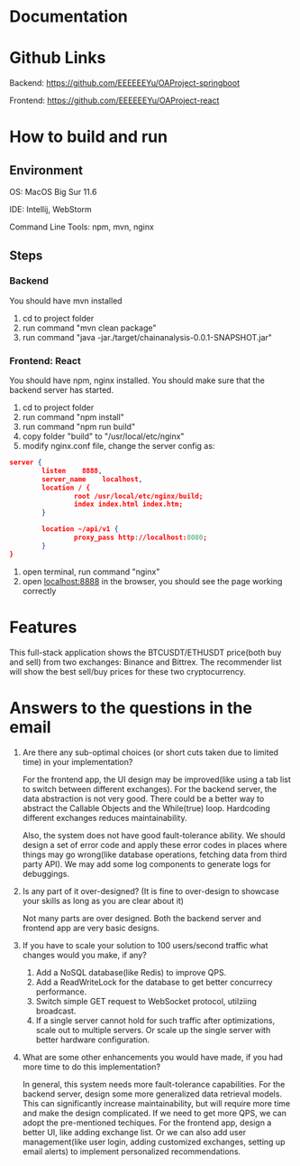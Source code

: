 # Documentation

# Github Links

Backend: https://github.com/EEEEEEYu/OAProject-springboot

Frontend: https://github.com/EEEEEEYu/OAProject-react

# How to build and run

## Environment

OS: MacOS Big Sur 11.6

IDE: Intellij, WebStorm

Command Line Tools: npm, mvn, nginx

## Steps

### Backend

You should have mvn installed

1. cd to project folder
2. run command "mvn clean package"
3. run command "java -jar./target/chainanalysis-0.0.1-SNAPSHOT.jar"

### Frontend: React

You should have npm, nginx installed. You should make sure that the backend server has started.

1. cd to project folder
2. run command "npm install"
3. run command "npm run build"
4. copy folder "build" to "/usr/local/etc/nginx"
5. modify nginx.conf file, change the server config as:

```json
server {
		listen    8888,
		server_name    localhost,
		location / {
				root /usr/local/etc/nginx/build;
				index index.html index.htm;
		}

		location ~/api/v1 {
				proxy_pass http://localhost:8080;
		}
}
```

1. open terminal, run command "nginx"
2. open [localhost:8888](http://localhost:8888) in the browser, you should see the page working correctly

# Features

This full-stack application shows the BTCUSDT/ETHUSDT price(both buy and sell) from two exchanges: Binance and Bittrex. The recommender list will show the best sell/buy prices for these two cryptocurrency.

# Answers to the questions in the email

1. Are there any sub-optimal choices (or short cuts taken due to limited time) in your implementation?
    
    For the frontend app, the UI design may be improved(like using a tab list to switch between different exchanges). For the backend server, the data abstraction is not very good. There could be a better way to abstract the Callable Objects and the While(true) loop. Hardcoding different exchanges reduces maintainability.
    
    Also, the system does not have good fault-tolerance ability. We should design a set of error code and apply these error codes in places where things may go wrong(like database operations, fetching data from third party API). We may add some log components to generate logs for debuggings.
    
2. Is any part of it over-designed? (It is fine to over-design to showcase your skills as long as you are clear about it)
    
    Not many parts are over designed. Both the backend server and frontend app are very basic designs.
    
3. If you have to scale your solution to 100 users/second traffic what changes would you make, if any?
    1. Add a NoSQL database(like Redis) to improve QPS.
    2. Add a ReadWriteLock for the database to get better concurrecy performance.
    3. Switch simple GET request to WebSocket protocol, utilziing broadcast.
    4. If a single server cannot hold for such traffic after optimizations, scale out to multiple servers. Or scale up the single server with better hardware configuration.
4. What are some other enhancements you would have made, if you had more time to do this implementation?
    
    In general, this system needs more fault-tolerance capabilities. For the backend server, design some more generalized data retrieval models. This can significantly increase maintainability, but will require more time and make the design complicated. If we need to get more QPS, we can adopt the pre-mentioned techiques. For the frontend app, design a better UI, like adding exchange list. Or we can also add user management(like user login, adding customized exchanges, setting up email alerts) to implement personalized recommendations.